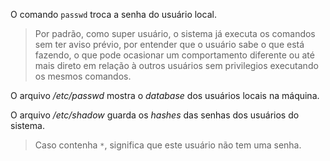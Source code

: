 O comando `passwd` troca a senha do usuário local.

> Por padrão, como super usuário, o sistema já executa os comandos sem ter aviso prévio, por entender que o usuário sabe o que está fazendo, o que pode ocasionar um comportamento diferente ou até mais direto em relação à outros usuários sem privilegios executando os mesmos comandos.

O arquivo */etc/passwd* mostra o *database* dos usuários locais na máquina.

O arquivo */etc/shadow* guarda os *hashes* das senhas dos usuários do sistema.

> Caso contenha `*`, significa que este usuário não tem uma senha.